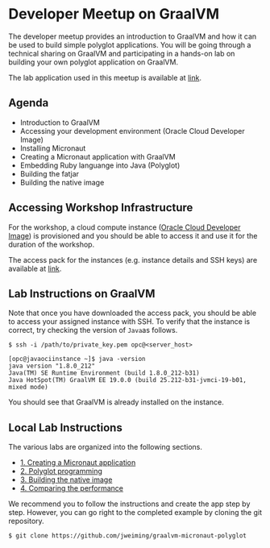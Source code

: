 # Developer Meetup on GraalVM
The developer meetup provides an introduction to GraalVM and how it can be used to build simple polyglot applications. You will be going through a technical sharing on GraalVM and participating in a hands-on lab on building your own polyglot application on GraalVM.

The lab application used in this meetup is available at [link](link).

## Agenda

- Introduction to GraalVM
- Accessing your development environment (Oracle Cloud Developer Image)
- Installing Micronaut
- Creating a Micronaut application with GraalVM
- Embedding Ruby languange into Java (Polyglot)
- Building the fatjar
- Building the native image

## Accessing Workshop Infrastructure

For the workshop, a cloud compute instance ([Oracle Cloud Developer Image](https://cloudmarketplace.oracle.com/marketplace/en_US/listing/54030984)) is provisioned and you should be able to access it and use it for the duration of the workshop. 

The access pack for the instances (e.g. instance details and SSH keys) are available at [link](link).

## Lab Instructions on GraalVM

Note that once you have downloaded the access pack, you should be able to access your assigned instance with SSH. To verify that the instance is correct, try checking the version of ```Java```as follows.

```
$ ssh -i /path/to/private_key.pem opc@<server_host>

[opc@javaociinstance ~]$ java -version
java version "1.8.0_212"
Java(TM) SE Runtime Environment (build 1.8.0_212-b31)
Java HotSpot(TM) GraalVM EE 19.0.0 (build 25.212-b31-jvmci-19-b01, mixed mode)
```

You should see that GraalVM is already installed on the instance.

## Local Lab Instructions

The various labs are organized into the following sections.

- [1. Creating a Micronaut application]()
- [2. Polyglot programming]()
- [3. Building the native image]()
- [4. Comparing the performance]()

We recommend you to follow the instructions and create the app step by step. However, you can go right to the completed example by cloning the git repository.

```
$ git clone https://github.com/jweiming/graalvm-micronaut-polyglot
```




